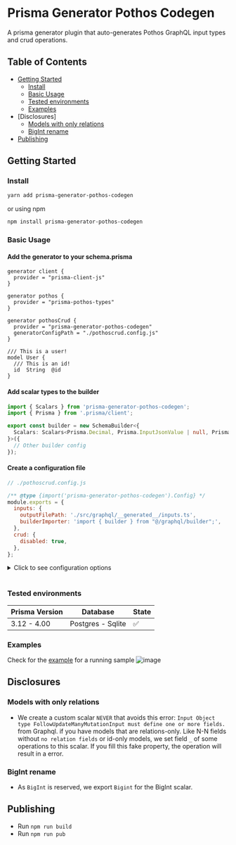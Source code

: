 # Prisma Generator Pothos Codegen

A prisma generator plugin that auto-generates Pothos GraphQL input types and crud operations.

## Table of Contents

- [Getting Started](#getting-started)
  - [Install](#install)
  - [Basic Usage](#basic-usage)
  - [Tested environments](#tested-environments)
  - [Examples](#examples)
- [Disclosures]
  - [Models with only relations](#models-with-only-relations)
  - [BigInt rename](#bigint-rename)
- [Publishing](#publishing)

## Getting Started

### Install

```sh
yarn add prisma-generator-pothos-codegen
```

or using npm

```sh
npm install prisma-generator-pothos-codegen
```

### Basic Usage

#### Add the generator to your schema.prisma

```
generator client {
  provider = "prisma-client-js"
}

generator pothos {
  provider = "prisma-pothos-types"
}

generator pothosCrud {
  provider = "prisma-generator-pothos-codegen"
  generatorConfigPath = "./pothoscrud.config.js"
}

/// This is a user!
model User {
  /// This is an id!
  id  String  @id
}
```

#### Add scalar types to the builder

```ts
import { Scalars } from 'prisma-generator-pothos-codegen';
import { Prisma } from '.prisma/client';

export const builder = new SchemaBuilder<{
  Scalars: Scalars<Prisma.Decimal, Prisma.InputJsonValue | null, Prisma.InputJsonValue>;
}>({
  // Other builder config
});
```

#### Create a configuration file

```js
// ./pothoscrud.config.js

/** @type {import('prisma-generator-pothos-codegen').Config} */
module.exports = {
  inputs: {
    outputFilePath: './src/graphql/__generated__/inputs.ts',
    builderImporter: 'import { builder } from "@/graphql/builder";',
  },
  crud: {
    disabled: true,
  },
};
```

<details>
  <summary>Click to see configuration options</summary>
  
  ```ts
  {
    /** Input type generation config */
    inputs?: {
      /** How to import the Prisma namespace. Default: `'import { Prisma } from ".prisma/client"'` */
      prismaImporter?: string;
      /** How to import the Pothos builder. Overrides global builderImporter config. Default: `'import { builder } from "./builder"'` */
      builderImporter?: string;
      /** Path to generate the inputs file to from project root. Default: './generated/inputs.ts' */
      outputFilePath?: string;
      /** List of excluded scalars from generated output */
      excludeScalars?: string[];
      /** A function to replace generated source. Combined with global replacer config */
      replacer?: Replacer;
    };
    /** CRUD generation config */
    crud?: {
      /** Disable generaton of crud. Default: `false` */
      disabled?: boolean;
      /** How to import the Pothos builder. Overrides global builderImporter config. Default: `'import { builder } from "./builder"'` */
      builderImporter?: string;
      /** How to import the inputs. Default `'import * as Inputs from "../inputs"'` */
      inputsImporter?: string;
      /** Directory to generate crud code into from project root. Default: `'./generated'` */
      outputDir?: string;
      /** A function to replace generated source. Combined with global replacer config */
      replacer?: Replacer;
      resolversImports?: string; // default: what to import inside resolver
      dbCaller?: string; // how to call prisma. default: context.db
    };
    /** Global config */
    global?: {
      /** A function to replace generated source */
      replacer?: Replacer;
      /** How to import the Pothos builder. Default: `'import { builder } from "./builder"'` */
      builderImporter?: string;
    };
  }
```

<!-- TODO update examples -->

See example: [click here](/examples/inputs-simple-sqlite/src/schema/configs.ts)

</details>

<br />

### Tested environments

| **Prisma Version** | **Database**      | **State** |
| ------------------ | ----------------- | --------- |
| 3.12 - 4.00        | Postgres - Sqlite | ✅        |

### Examples

Check for the [example](/examples/inputs-simple-sqlite) for a running sample
![image](https://user-images.githubusercontent.com/8796757/178087266-0a852f43-a7b5-48a0-bc13-a3ece9788457.png)

## Disclosures

### Models with only relations

- We create a custom scalar `NEVER` that avoids this error: `Input Object type FollowUpdateManyMutationInput must define one or more fields.` from Graphql. if you have models that are relations-only. Like N-N fields without `no relation fields` or id-only models, we set field `_` of some operations to this scalar. If you fill this fake property, the operation will result in a error.

### BigInt rename

- As `BigInt` is reserved, we export `Bigint` for the BigInt scalar.

## Publishing

- Run `npm run build`
- Run `npm run pub`

